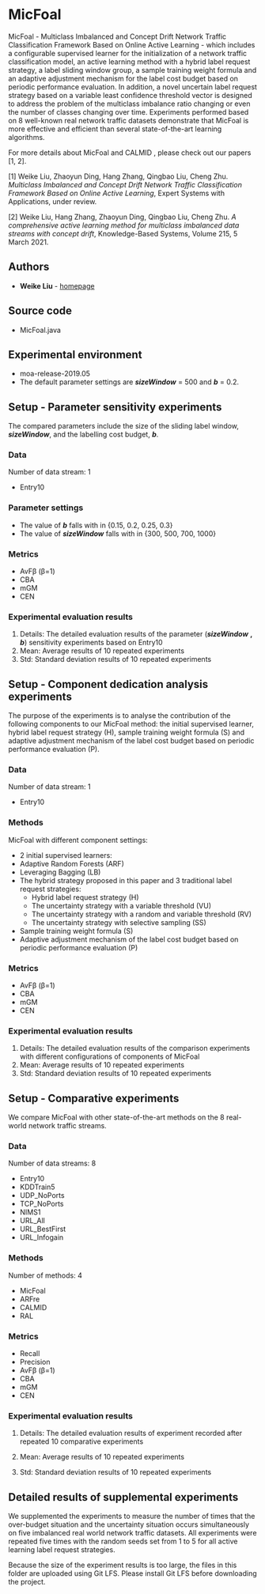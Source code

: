 # MicFoal

MicFoal - Multiclass Imbalanced and Concept Drift Network Traffic Classification Framework Based on Online Active Learning - which includes a configurable supervised learner for the initialization of a network traffic classification model, an active learning method with a hybrid label request strategy, a label sliding window group, a sample training weight formula and an adaptive adjustment mechanism for the label cost budget based on periodic performance evaluation. In addition, a novel uncertain label request strategy based on a variable least confidence threshold vector is designed to address the problem of the multiclass imbalance ratio changing or even the number of classes changing over time. Experiments performed based on 8 well-known real network traffic datasets demonstrate that MicFoal is more effective and efficient than several state-of-the-art learning algorithms.

For more details about MicFoal and CALMID , please check out our papers [1, 2].

[1] Weike Liu, Zhaoyun Ding, Hang Zhang, Qingbao Liu, Cheng Zhu. *Multiclass Imbalanced and Concept Drift Network Traffic Classification Framework Based on Online Active Learning*, Expert Systems with Applications,  under review.

[2] Weike Liu, Hang Zhang, Zhaoyun Ding, Qingbao Liu, Cheng Zhu.  *A comprehensive active learning method for multiclass imbalanced data streams with concept drift*, Knowledge-Based Systems, Volume 215, 5 March 2021.

## 

## Authors

- **Weike Liu** - [homepage](https://www.researchgate.net/profile/Weike-Liu)

  

## Source code

- MicFoal.java



## Experimental environment

- moa-release-2019.05
-  The default parameter settings are ***sizeWindow*** = 500 and ***b*** = 0.2.



## Setup - Parameter sensitivity experiments

The compared parameters include the size of the sliding label window, ***sizeWindow***, and the labelling cost budget, ***b***. 

### Data

Number of data stream: 1

- Entry10

### Parameter settings

-  The value of ***b*** falls with in {0.15, 0.2, 0.25, 0.3}
- The value of ***sizeWindow*** falls with in {300, 500, 700, 1000}

### Metrics

- AvFβ (β=1)
- CBA
- mGM
- CEN

### Experimental evaluation results

1. Details: The detailed evaluation results of the parameter (***sizeWindow*** **,** ***b***) sensitivity experiments based on Entry10
2. Mean: Average results of 10 repeated experiments
3. Std: Standard deviation results of 10 repeated experiments



## Setup - Component dedication analysis experiments

The purpose of the experiments is to analyse the contribution of the following components to our MicFoal method: the initial supervised learner, hybrid label request strategy (H), sample training weight formula (S) and adaptive adjustment mechanism of the label cost budget based on periodic performance evaluation (P). 

### Data

Number of data stream: 1

- Entry10

### Methods

MicFoal with different component settings: 
-  2 initial supervised learners:
  - Adaptive Random Forests (ARF)
  - Leveraging Bagging (LB)
- The hybrid strategy proposed in this paper and 3 traditional label request strategies:
  - Hybrid label request strategy (H)
  - The uncertainty strategy with a variable threshold (VU)
  - The uncertainty strategy with a random and variable threshold (RV)
  - The uncertainty strategy with selective sampling (SS)
- Sample training weight formula (S)
- Adaptive adjustment mechanism of the label cost budget based on periodic performance evaluation (P)

### Metrics

- AvFβ (β=1)
- CBA
- mGM
- CEN

### Experimental evaluation results 

1. Details: The detailed evaluation results of the comparison experiments with different configurations of components of MicFoal
2. Mean: Average results of 10 repeated experiments
3. Std: Standard deviation results of 10 repeated experiments



## Setup - Comparative experiments

We compare MicFoal with other state-of-the-art methods on the 8 real-world network traffic streams. 

### Data

Number of data streams: 8

- Entry10
- KDDTrain5
- UDP_NoPorts
- TCP_NoPorts
- NIMS1
- URL_All
- URL_BestFirst
- URL_Infogain

### Methods

Number of methods: 4

- MicFoal 
- ARFre
- CALMID
- RAL

### Metrics

- Recall
- Precision
- AvFβ (β=1)
- CBA
- mGM
- CEN

### Experimental evaluation results 

1. Details: The detailed evaluation results of experiment recorded after repeated 10 comparative experiments

2. Mean: Average results of 10 repeated experiments

3. Std: Standard deviation results of 10 repeated experiments

   

## Detailed results of supplemental experiments

We supplemented the experiments to measure the number of times that the over-budget situation and the uncertainty situation  occurs simultaneously on five imbalanced real world network traffic datasets. All experiments were repeated five times with the random seeds set from 1 to 5 for all active learning label request strategies.

Because the size of the experiment results is too large, the files in this folder are uploaded using Git LFS. Please install Git LFS before downloading the project.

